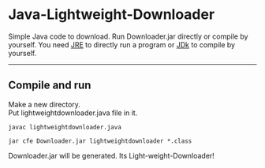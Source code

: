 # Java-Lightweight-Downloader
Simple Java code to download.
Run Downloader.jar directly or compile by yourself.
You need [JRE](https://www.java.com/en/download/) to directly run a program or [JDk](https://www.oracle.com/java/technologies/downloads/) to compile by yourself.  
  
---
## Compile and run
Make a new directory.  
Put lightweightdownloader.java file in it.
```
javac lightweightdownloader.java
```
```
jar cfe Downloader.jar lightweightdownloader *.class
```
Downloader.jar will be generated. Its Light-weight-Downloader!

